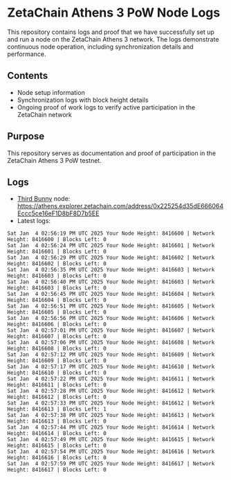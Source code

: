 # ZetaChain Athens 3 PoW Node Logs
This repository contains logs and proof that we have successfully set up and run a node on the ZetaChain Athens 3 network. The logs demonstrate continuous node operation, including synchronization details and performance.

## Contents
- Node setup information
- Synchronization logs with block height details
- Ongoing proof of work logs to verify active participation in the ZetaChain network

## Purpose
This repository serves as documentation and proof of participation in the ZetaChain Athens 3 PoW testnet.

## Logs

- [Third Bunny](https://thirdbunny.xyz/) node: https://athens.explorer.zetachain.com/address/0x225254d35dE666064Eccc5ce16eF1D8bF8D7b5EE
- Latest logs:
```
Sat Jan  4 02:56:19 PM UTC 2025 Your Node Height: 8416600 | Network Height: 8416600 | Blocks Left: 0
Sat Jan  4 02:56:24 PM UTC 2025 Your Node Height: 8416601 | Network Height: 8416601 | Blocks Left: 0
Sat Jan  4 02:56:29 PM UTC 2025 Your Node Height: 8416602 | Network Height: 8416602 | Blocks Left: 0
Sat Jan  4 02:56:35 PM UTC 2025 Your Node Height: 8416603 | Network Height: 8416603 | Blocks Left: 0
Sat Jan  4 02:56:40 PM UTC 2025 Your Node Height: 8416603 | Network Height: 8416603 | Blocks Left: 0
Sat Jan  4 02:56:45 PM UTC 2025 Your Node Height: 8416604 | Network Height: 8416604 | Blocks Left: 0
Sat Jan  4 02:56:51 PM UTC 2025 Your Node Height: 8416605 | Network Height: 8416605 | Blocks Left: 0
Sat Jan  4 02:56:56 PM UTC 2025 Your Node Height: 8416606 | Network Height: 8416606 | Blocks Left: 0
Sat Jan  4 02:57:01 PM UTC 2025 Your Node Height: 8416607 | Network Height: 8416607 | Blocks Left: 0
Sat Jan  4 02:57:06 PM UTC 2025 Your Node Height: 8416608 | Network Height: 8416608 | Blocks Left: 0
Sat Jan  4 02:57:12 PM UTC 2025 Your Node Height: 8416609 | Network Height: 8416609 | Blocks Left: 0
Sat Jan  4 02:57:17 PM UTC 2025 Your Node Height: 8416610 | Network Height: 8416610 | Blocks Left: 0
Sat Jan  4 02:57:22 PM UTC 2025 Your Node Height: 8416611 | Network Height: 8416611 | Blocks Left: 0
Sat Jan  4 02:57:28 PM UTC 2025 Your Node Height: 8416612 | Network Height: 8416612 | Blocks Left: 0
Sat Jan  4 02:57:33 PM UTC 2025 Your Node Height: 8416612 | Network Height: 8416613 | Blocks Left: 1
Sat Jan  4 02:57:38 PM UTC 2025 Your Node Height: 8416613 | Network Height: 8416613 | Blocks Left: 0
Sat Jan  4 02:57:44 PM UTC 2025 Your Node Height: 8416614 | Network Height: 8416614 | Blocks Left: 0
Sat Jan  4 02:57:49 PM UTC 2025 Your Node Height: 8416615 | Network Height: 8416615 | Blocks Left: 0
Sat Jan  4 02:57:54 PM UTC 2025 Your Node Height: 8416616 | Network Height: 8416616 | Blocks Left: 0
Sat Jan  4 02:57:59 PM UTC 2025 Your Node Height: 8416617 | Network Height: 8416617 | Blocks Left: 0
```
